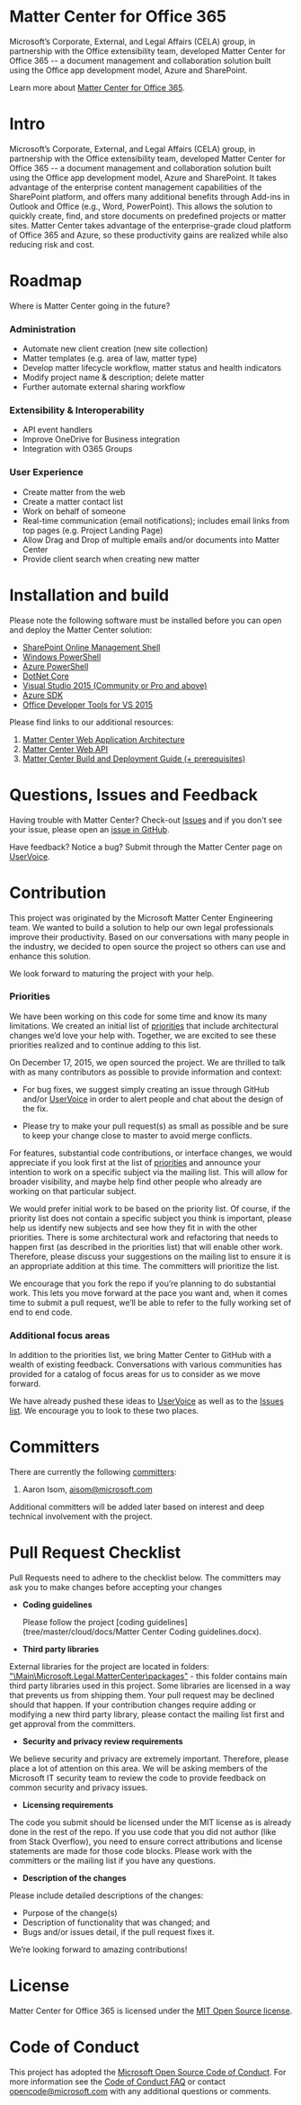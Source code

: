 # Matter Center for Office 365
Microsoft’s Corporate, External, and Legal Affairs (CELA) group, in partnership with the Office extensibility team, developed Matter Center for Office 365 -- a document management and collaboration solution built using the Office app development model, Azure and SharePoint.

Learn more about [Matter Center for Office 365](http://www.microsoft.com/en-us/legal/productivity/mattercenter.aspx). 

# Intro
Microsoft’s Corporate, External, and Legal Affairs (CELA) group, in partnership with the Office extensibility team, developed Matter Center for Office 365 -- a document management and collaboration solution built using the Office app development model, Azure and SharePoint. It takes advantage of the enterprise content management capabilities of the SharePoint platform, and offers many additional benefits through Add-ins in Outlook and Office (e.g., Word, PowerPoint). This allows the solution to quickly create, find, and store documents on predefined projects or matter sites. Matter Center takes advantage of the enterprise-grade cloud platform of Office 365 and Azure, so these productivity gains are realized while also reducing risk and cost. 

# Roadmap
Where is Matter Center going in the future? 

### Administration
* Automate new client creation (new site collection)
* Matter templates (e.g. area of law, matter type)
* Develop matter lifecycle workflow, matter status and health indicators
* Modify project name & description; delete matter
* Further automate external sharing workflow


### Extensibility & Interoperability
* API event handlers
* Improve OneDrive for Business integration 
* Integration with O365 Groups


### User Experience
* Create matter from the web
* Create a matter contact list
* Work on behalf of someone 
* Real-time communication (email notifications); includes email links from top pages (e.g. Project Landing Page)
* Allow Drag and Drop of multiple emails and/or documents into Matter Center
* Provide client search when creating new matter


# Installation and build
Please note the following software must be installed before you can open and deploy the Matter Center solution:
* [SharePoint Online Management Shell](http://www.microsoft.com/en-us/download/details.aspx?id=35588)
*	[Windows PowerShell](https://www.microsoft.com/en-us/download/details.aspx?id=50395)
*	[Azure PowerShell](http://go.microsoft.com/?linkid=9811175)
*	[DotNet Core](https://www.microsoft.com/net/core#windows) 
*	[Visual Studio 2015 (Community or Pro and above)](https://www.visualstudio.com/en-us/products/vs-2015-product-editions.aspx?wt.mc_id=github_microsoft_mattercenter)
*	[Azure SDK](https://go.microsoft.com/fwlink/?LinkId=518003&clcid=0x409)
*	[Office Developer Tools for VS 2015](http://www.microsoft.com/web/handlers/WebPI.ashx?command=GetInstallerRedirect&appid=OfficeToolsForVS2015) 

Please find links to our additional resources:

 1.	[Matter Center Web Application Architecture](https://github.com/Microsoft/mattercenter/wiki/Matter-Center-Web-Site-ReArchitecture-Documentation)
 2.	[Matter Center Web API](https://github.com/Microsoft/mattercenter/wiki/Matter-Center-Web-API-Documentation) 
 3.	[Matter Center Build and Deployment Guide (+ prerequisites)](tree/master/cloud/docs/Matter%20Center%20Build%20and%20Deployment%20Guide.docx)


# Questions, Issues and Feedback
Having trouble with Matter Center? Check-out [Issues](https://github.com/Microsoft/mattercenter/issues) and if you don't see your issue, please open an [issue in GitHub](https://github.com/Microsoft/mattercenter/issues/new).

Have feedback? Notice a bug? Submit through the Matter Center page on [UserVoice](https://mattercenter.uservoice.com/forums/336501-uservoice-forum).

# Contribution
This project was originated by the Microsoft Matter Center Engineering team. We wanted to build a solution to help our own legal professionals improve their productivity. Based on our conversations with many people in the industry, we decided to open source the project so others can use and enhance this solution.
 
We look forward to maturing the project with your help.

### Priorities
We have been working on this code for some time and know its many limitations. We created an initial list of [priorities](PRIORITIES.md) that include architectural changes we’d love your help with. Together, we are excited to see these priorities realized and to continue adding to this list. 

On December 17, 2015, we open sourced the project. We are thrilled to talk with as many contributors as possible to provide information and context:

*	For bug fixes, we suggest simply creating an issue through GitHub and/or [UserVoice](https://mattercenter.uservoice.com/forums/336501-uservoice-forum) in order to alert people and chat about the design of the fix.

*	Please try to make your pull request(s) as small as possible and be sure to keep your change close to master to avoid merge conflicts.

For features, substantial code contributions, or interface changes, we would appreciate if you look first at the list of [priorities](PRIORITIES.md) and announce your intention to work on a specific subject via the mailing list. This will allow for broader visibility, and maybe help find other people who already are working on that particular subject. 

We would prefer initial work to be based on the priority list. Of course, if the priority list does not contain a specific subject you think is important, please help us identify new subjects and see how they fit in with the other priorities. There is some architectural work and refactoring that needs to happen first (as described in the priorities list) that will enable other work. Therefore, please discuss your suggestions on the mailing list to ensure it is an appropriate addition at this time. The committers will prioritize the list.
 
We encourage that you fork the repo if you’re planning to do substantial work. This lets you move forward at the pace you want and, when it comes time to submit a pull request, we’ll be able to refer to the fully working set of end to end code.

### Additional focus areas 
In addition to the priorities list, we bring Matter Center to GitHub with a wealth of existing feedback. Conversations with various communities has provided for a catalog of focus areas for us to consider as we move forward. 

We have already pushed these ideas to [UserVoice](https://mattercenter.uservoice.com/forums/336501-uservoice-forum) as well as to the [Issues list](https://github.com/Microsoft/mattercenter/issues). We encourage you to look to these two places.  

# Committers
There are currently the following [committers](https://github.com/Microsoft/mattercenter/graphs/contributors):
 
1. Aaron Isom, [aisom@microsoft.com](mailto:aisom@microsoft.com)

Additional committers will be added later based on interest and deep technical involvement with the project.

# Pull Request Checklist
Pull Requests need to adhere to the checklist below. The committers may ask you to make changes before accepting your changes
* <b>Coding guidelines</b>

  Please follow the project [coding guidelines](tree/master/cloud/docs/Matter Center Coding guidelines.docx). 
*	<b>Third party libraries</b>

External libraries for the project are located in folders:
["\Main\Microsoft.Legal.MatterCenter\packages"](tree/master/cloud/src/solution/packages) - this folder contains main third party libraries used in this project. Some libraries are licensed in a way that prevents us from shipping them. Your pull request may be declined should that happen. If your contribution changes require adding or modifying a new third party library, please contact the mailing list first and get approval from the committers. 
*	<b>Security and privacy review requirements</b>

 We believe security and privacy are extremely important. Therefore, please place a lot of attention on this area. We will be asking members of the Microsoft IT security team to review the code to provide feedback on common security and privacy issues. 
*	<b>Licensing requirements</b>

 The code you submit should be licensed under the MIT license as is already done in the rest of the repo. If you use code that you did not author (like from Stack Overflow), you need to ensure correct attributions and license statements are made for those code blocks. Please work with the committers or the mailing list if you have any questions. 
*	<b>Description of the changes</b>

 Please include detailed descriptions of the changes:
  *	Purpose of the change(s)
  *	Description of functionality that was changed; and 
  *	Bugs and/or issues detail, if the pull request fixes it. 
 
We’re looking forward to amazing contributions!

# License
Matter Center for Office 365 is licensed under the [MIT Open Source license](http://opensource.org/licenses/MIT).

# Code of Conduct
This project has adopted the [Microsoft Open Source Code of Conduct](https://opensource.microsoft.com/codeofconduct/). For more information see the [Code of Conduct FAQ](https://opensource.microsoft.com/codeofconduct/faq/) or contact [opencode@microsoft.com](mailto:opencode@microsoft.com) with any additional questions or comments.
